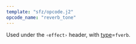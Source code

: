 ```yaml
---
template: "sfz/opcode.j2"
opcode_name: "reverb_tone"
---
```

Used under the `‹effect›` header, with [type]=`fverb`.


[type]: type.md#fverb
